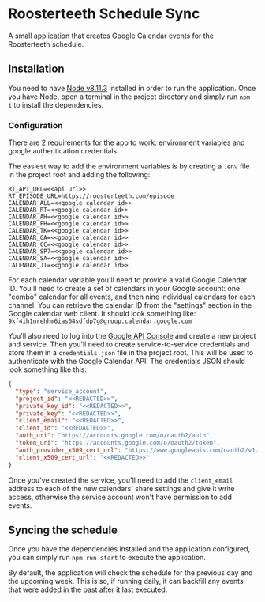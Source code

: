 # Roosterteeth Schedule Sync

A small application that creates Google Calendar events for the Roosterteeth schedule.

## Installation

You need to have [Node v8.11.3](https://nodejs.org) installed in order to run the application. Once you have Node, open a terminal in the project directory and simply run `npm i` to install the dependencies.

### Configuration

There are 2 requirements for the app to work: environment variables and google authentication credentials.

The easiest way to add the environment variables is by creating a `.env` file in the project root and adding the following:

```
RT_API_URL=<<api url>>
RT_EPISODE_URL=https://roosterteeth.com/episode
CALENDAR_ALL=<<google calendar id>>
CALENDAR_RT=<<google calendar id>>
CALENDAR_AH=<<google calendar id>>
CALENDAR_FH=<<google calendar id>>
CALENDAR_TK=<<google calendar id>>
CALENDAR_GA=<<google calendar id>>
CALENDAR_CC=<<google calendar id>>
CALENDAR_SP7=<<google calendar id>>
CALENDAR_SA=<<google calendar id>>
CALENDAR_JT=<<google calendar id>>
```
For each calendar variable you'll need to provide a valid Google Calendar ID. You'll need to create a set of calendars in your Google account: one "combo" calendar for all events, and then nine individual calendars for each channel. You can retrieve the calendar ID from the "settings" section in the Google calendar web client. It should look something like: `9kf4ih1nrehhm6ias04sdfdp7g@group.calendar.google.com`

You'll also need to log into the [Google API Console](https://console.developers.google.com/) and create a new project and service. Then you'll need to create service-to-service credentials and store them in a `credentials.json` file in the project root. This will be used to authenticate with the Google Calendar API. The credentials JSON should look something like this:

```json
{
  "type": "service_account",
  "project_id": "<<REDACTED>>",
  "private_key_id": "<<REDACTED>>",
  "private_key": "<<REDACTED>>",
  "client_email": "<<REDACTED>>",
  "client_id": "<<REDACTED>>",
  "auth_uri": "https://accounts.google.com/o/oauth2/auth",
  "token_uri": "https://accounts.google.com/o/oauth2/token",
  "auth_provider_x509_cert_url": "https://www.googleapis.com/oauth2/v1/certs",
  "client_x509_cert_url": "<<REDACTED>>"
}
```

Once you've created the service, you'll need to add the `client_email` address to each of the new calendars' share settings and give it write access, otherwise the service account won't have permission to add events.

## Syncing the schedule

Once you have the dependencies installed and the application configured, you can simply run `npm run start` to execute the application.

By default, the application will check the schedule for the previous day and the upcoming week. This is so, if running daily, it can backfill any events that were added in the past after it last executed.
